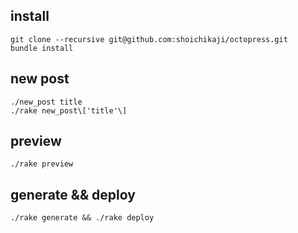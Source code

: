 ## install

    git clone --recursive git@github.com:shoichikaji/octopress.git
    bundle install

## new post

    ./new_post title
    ./rake new_post\['title'\]

## preview

    ./rake preview

## generate && deploy

    ./rake generate && ./rake deploy
